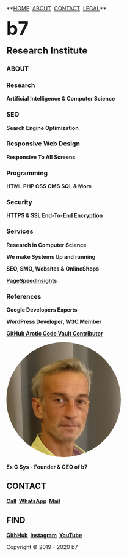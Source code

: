 <head>
<link rel="apple-touch-icon" sizes="180x180" href="/apple-touch-icon.png">
<link rel="icon" type="image/png" sizes="32x32" href="/favicon-32x32.png">
<link rel="icon" type="image/png" sizes="16x16" href="/favicon-16x16.png">
<link rel="manifest" href="/site.webmanifest">
<meta name="viewport" content="width=device-width, initial-scale=1">
<style>
img {
  border-radius: 50%;
}
</style>
<style>
body {
  background-image: url('b7.gif');
  background-repeat: no-repeat;
  background-attachment: fixed; 
  background-size: 100% 100%;
}
</style>
</head>
**<a href="https://b7.github.io" >HOME</a>&nbsp; <a href="https://b7.github.io/#about" >ABOUT</a>&nbsp; <a href="https://b7.github.io/#contact" >CONTACT</a>&nbsp; <a href="https://b7.github.io/legal" >LEGAL</a>**

<strong><font size="7">b7</font></strong>

<strong><font size="5">Research Institute</font></strong>

### **ABOUT**
### Research
**Artificial Intelligence & Computer Science**

### SEO
**Search Engine Optimization**

### Responsive Web Design
**Responsive To All Screens**

### Programming
**HTML PHP CSS CMS SQL & More**

### Security
**HTTPS & SSL End-To-End Encryption**

### Services
**Research in Computer Science**

**We make Systems Up and running**

**SEO, SMO, Websites & OnlineShops**

**<a href="https://developers.google.com/speed/pagespeed/insights/?hl=en&url=https://b7.github.io&tab=desktop" target="_blank">PageSpeedInsights</a>**

### References
**Google Developers Experts**

**WordPress Developer, W3C Member**

**<a href="https://github.com/b7" target="_blank">GitHub Arctic Code Vault Contributor</a>**

<img src="/Ex-G-Sys.jpg" alt="Ex G Sys" width="300" height="300">

**Ex G Sys - Founder & CEO of b7**

## CONTACT
**<a href="tel:+31600000000">Call</a>&nbsp; <a href="https://wa.me/31600000000?text=b7" target="_blank">WhatsApp</a>&nbsp; <a href="mailto:	b7.github@gmail.com" target="_blank">Mail</a>**

## FIND
**<a href="https://github.com/b7" target="_blank">GithHub</a>&nbsp; <a href="https://instagram.com/b7git" target="_blank">instagram</a>&nbsp; <a href="https://www.youtube.com/channel/UCt4T3OvxivlcvGg9Ah8hLQw/about" target="_blank">YouTube</a>**

Copyright © 2019 - 2020 b7
